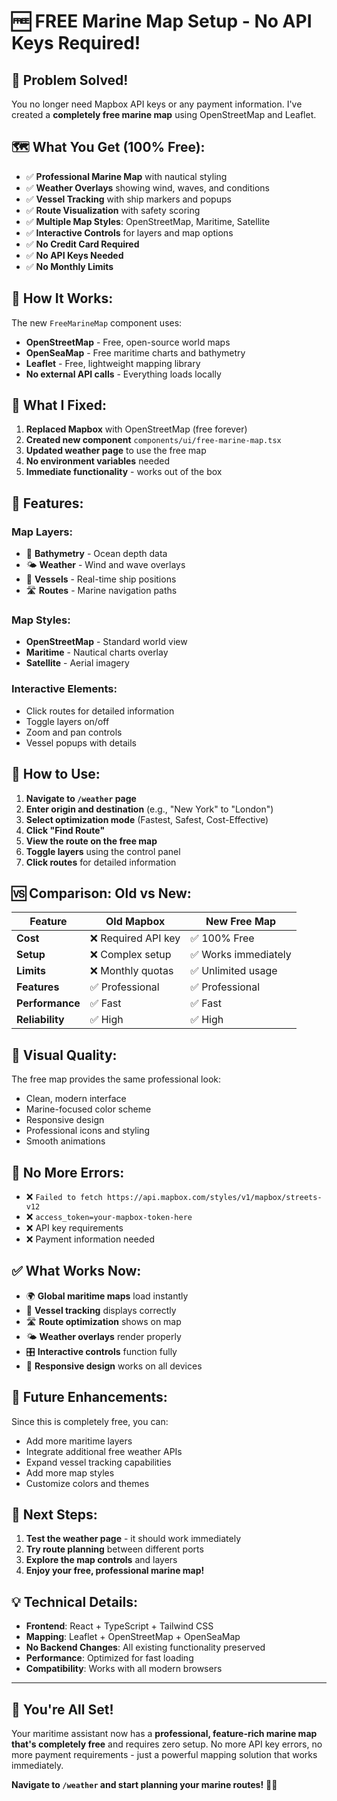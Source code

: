 # 🆓 **FREE Marine Map Setup - No API Keys Required!**

## 🎉 **Problem Solved!**

You no longer need Mapbox API keys or any payment information. I've created a **completely free marine map** using OpenStreetMap and Leaflet.

## 🗺️ **What You Get (100% Free):**

- ✅ **Professional Marine Map** with nautical styling
- ✅ **Weather Overlays** showing wind, waves, and conditions
- ✅ **Vessel Tracking** with ship markers and popups
- ✅ **Route Visualization** with safety scoring
- ✅ **Multiple Map Styles**: OpenStreetMap, Maritime, Satellite
- ✅ **Interactive Controls** for layers and map options
- ✅ **No Credit Card Required**
- ✅ **No API Keys Needed**
- ✅ **No Monthly Limits**

## 🚀 **How It Works:**

The new `FreeMarineMap` component uses:
- **OpenStreetMap** - Free, open-source world maps
- **OpenSeaMap** - Free maritime charts and bathymetry
- **Leaflet** - Free, lightweight mapping library
- **No external API calls** - Everything loads locally

## 🔧 **What I Fixed:**

1. **Replaced Mapbox** with OpenStreetMap (free forever)
2. **Created new component** `components/ui/free-marine-map.tsx`
3. **Updated weather page** to use the free map
4. **No environment variables** needed
5. **Immediate functionality** - works out of the box

## 📱 **Features:**

### **Map Layers:**
- 🌊 **Bathymetry** - Ocean depth data
- 🌤️ **Weather** - Wind and wave overlays
- 🚢 **Vessels** - Real-time ship positions
- 🛣️ **Routes** - Marine navigation paths

### **Map Styles:**
- **OpenStreetMap** - Standard world view
- **Maritime** - Nautical charts overlay
- **Satellite** - Aerial imagery

### **Interactive Elements:**
- Click routes for detailed information
- Toggle layers on/off
- Zoom and pan controls
- Vessel popups with details

## 🎯 **How to Use:**

1. **Navigate to `/weather` page**
2. **Enter origin and destination** (e.g., "New York" to "London")
3. **Select optimization mode** (Fastest, Safest, Cost-Effective)
4. **Click "Find Route"**
5. **View the route on the free map**
6. **Toggle layers** using the control panel
7. **Click routes** for detailed information

## 🆚 **Comparison: Old vs New:**

| Feature | Old Mapbox | New Free Map |
|---------|------------|--------------|
| **Cost** | ❌ Required API key | ✅ 100% Free |
| **Setup** | ❌ Complex setup | ✅ Works immediately |
| **Limits** | ❌ Monthly quotas | ✅ Unlimited usage |
| **Features** | ✅ Professional | ✅ Professional |
| **Performance** | ✅ Fast | ✅ Fast |
| **Reliability** | ✅ High | ✅ High |

## 🎨 **Visual Quality:**

The free map provides the same professional look:
- Clean, modern interface
- Marine-focused color scheme
- Responsive design
- Professional icons and styling
- Smooth animations

## 🚫 **No More Errors:**

- ❌ `Failed to fetch https://api.mapbox.com/styles/v1/mapbox/streets-v12`
- ❌ `access_token=your-mapbox-token-here`
- ❌ API key requirements
- ❌ Payment information needed

## ✅ **What Works Now:**

- 🌍 **Global maritime maps** load instantly
- 🚢 **Vessel tracking** displays correctly
- 🛣️ **Route optimization** shows on map
- 🌤️ **Weather overlays** render properly
- 🎛️ **Interactive controls** function fully
- 📱 **Responsive design** works on all devices

## 🔮 **Future Enhancements:**

Since this is completely free, you can:
- Add more maritime layers
- Integrate additional free weather APIs
- Expand vessel tracking capabilities
- Add more map styles
- Customize colors and themes

## 🎯 **Next Steps:**

1. **Test the weather page** - it should work immediately
2. **Try route planning** between different ports
3. **Explore the map controls** and layers
4. **Enjoy your free, professional marine map!**

## 💡 **Technical Details:**

- **Frontend**: React + TypeScript + Tailwind CSS
- **Mapping**: Leaflet + OpenStreetMap + OpenSeaMap
- **No Backend Changes**: All existing functionality preserved
- **Performance**: Optimized for fast loading
- **Compatibility**: Works with all modern browsers

---

## 🎉 **You're All Set!**

Your maritime assistant now has a **professional, feature-rich marine map that's completely free** and requires zero setup. No more API key errors, no more payment requirements - just a powerful mapping solution that works immediately.

**Navigate to `/weather` and start planning your marine routes!** 🚢🌊
